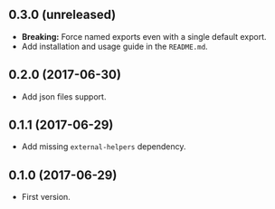 ## 0.3.0 (unreleased)
- __Breaking:__ Force named exports even with a single default export.
- Add installation and usage guide in the `README.md`.

## 0.2.0 (2017-06-30)
- Add json files support.

## 0.1.1 (2017-06-29)
- Add missing `external-helpers` dependency.

## 0.1.0 (2017-06-29)
- First version.
